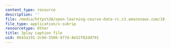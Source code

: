 ```yaml
---
content_type: resource
description: ''
file: /media/https%3A/open-learning-course-data-rc.s3.amazonaws.com/18-085-computational-science-and-engineering-i-fall-2008/0643a1913c9d5506977d8e52f02dd791_bElQTlIWCr8.vtt
file_type: application/x-subrip
resourcetype: Other
title: 3play caption file
uid: 0643a191-3c9d-5506-977d-8e52f02dd791
---
```

